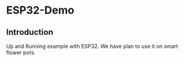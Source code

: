 # ESP32-Demo

## Introduction
Up and Running example with ESP32. We have plan to use it on smart flower pots.
